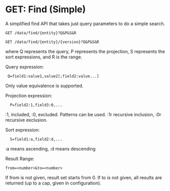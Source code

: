 # GET: Find (Simple)

A simplified find API that takes just query parameters to do a simple search.

```
GET /data/find/{entity}?Q&P&S&R
```
```
GET /data/find/{entity}/{version}?Q&P&S&R
```

where Q represents the query, P represents the projection, S represents the sort expressions, and R is the range.

Query expression:
```
 Q=field1:value1,value2[;field2:value...]
```
Only value equivalence is supported.

Projection expression:
```
  P=field2:1,field3:0,...
```
:1, included, :0, excluded. Patterns can be used. :1r recursive inclusion, :0r recursive exclusion.

Sort expression:
```
  S=field1:a,field2:d,...
```
:a means ascending, :d means descending

Result Range:
```
from=<number>&to=<number>
```
If from is not given, result set starts from 0. If to is not given, all results are returned (up to a cap, given in configuration).
